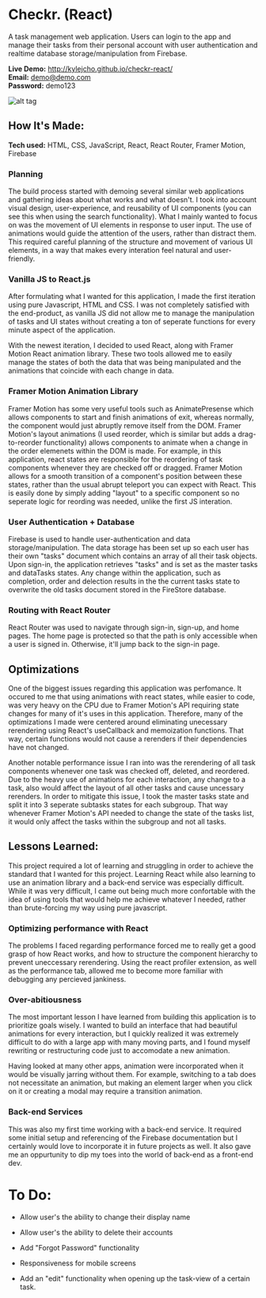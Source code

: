# Checkr. (React)
A task management web application. Users can login to the app and manage their tasks from their personal account with user authentication and realtime database storage/manipulation from Firebase. 

**Live Demo:** http://kylejcho.github.io/checkr-react/  
**Email:** demo@demo.com <br>
**Password:** demo123

![alt tag](https://i.imgur.com/UmHjoEd.png)

## How It's Made:

**Tech used:** HTML, CSS, JavaScript, React, React Router, Framer Motion, Firebase

### Planning
The build process started with demoing several similar web applications and gathering ideas about what works and what doesn't. I took into account visual design, user-experience, and reusability of UI components (you can see this when using the search functionality). What I mainly wanted to focus on was the movement of UI elements in response to user input. The use of animations would guide the attention of the users, rather than distract them. This required careful planning of the structure and movement of various UI elements, in a way that makes every interation feel natural and user-friendly.

### Vanilla JS to React.js
After formulating what I wanted for this application, I made the first iteration using pure Javascript, HTML and CSS. I was not completely satisfied with the end-product, as vanilla JS did not allow me to manage the manipulation of tasks and UI states without creating a ton of seperate functions for every minute aspect of the application. 

With the newest iteration, I decided to used React, along with Framer Motion React animation library. These two tools allowed me to easily manage the states of both the data that was being manipulated and the animations that coincide with each change in data. 

### Framer Motion Animation Library
Framer Motion has some very useful tools such as AnimatePresense which allows components to start and finish animations of exit, whereas normally, the component would just abruptly remove itself from the DOM. Framer Motion's layout animations (I used reorder, which is similar but adds a drag-to-reorder functionality) allows components to animate when a change in the order elemenets within the DOM is made. For example, in this application, react states are responsible for the reordering of task components whenever they are checked off or dragged. Framer Motion allows for a smooth transition of a component's position between these states, rather than the usual abrupt teleport you can expect with React. This is easily done by simply adding "layout" to a specific component so no seperate logic for reording was needed, unlike the first JS interation.


### User Authentication + Database
Firebase is used to handle user-authentication and data storage/manipulation. The data storage has been set up so each user has their own "tasks" document which contains an array of all their task objects. Upon sign-in, the application retrieves "tasks" and is set as the master tasks and dataTasks states. Any change within the application, such as completion, order and delection results in the the current tasks state to overwrite the old tasks document stored in the FireStore database. 

### Routing with React Router
React Router was used to navigate through sign-in, sign-up, and home pages. The home page is protected so that the path is only accessible when a user is signed in. Otherwise, it'll jump back to the sign-in page. 

## Optimizations
One of the biggest issues regarding this application was perfomance. It occured to me that using animations with react states, while easier to code, was very heavy on the CPU due to Framer Motion's API requiring state changes for many of it's uses in this application. Therefore, many of the optimizations I made were centered around eliminating unecessary rerendering using React's useCallback and memoization functions. That way, certain functions would not cause a rerenders if their dependencies have not changed. 

Another notable performance issue I ran into was the rerendering of all task components whenever one task was checked off, deleted, and reordered. Due to the heavy use of animations for each interaction, any change to a task, also would affect the layout of all other tasks and cause uncessary rerenders. In order to mitigate this issue, I took the master tasks state and split it into 3 seperate subtasks states for each subgroup. That way whenever Framer Motion's API needed to change the state of the tasks list, it would only affect the tasks within the subgroup and not all tasks. 

## Lessons Learned:
This project required a lot of learning and struggling in order to achieve the standard that I wanted for this project. Learning React while also learning to use an animation library and a back-end service was especially difficult. While it was very difficult, I came out being much more confortable with the idea of using tools that would help me achieve whatever I needed, rather than brute-forcing my way using pure javascript. 

### Optimizing performance with React
The problems I faced regarding performance forced me to really get a good grasp of how React works, and how to structure the component hierarchy to prevent uneccessary rerendering. Using the react profiler extension, as well as the performance tab, allowed me to become more familiar with debugging any percieved jankiness. 

### Over-abitiousness 
The most important lesson I have learned from building this application is to prioritize goals wisely. I wanted to build an interface that had beautiful animations for every interaction, but I quickly realized it was extremely difficult to do with a large app with many moving parts, and I found myself rewriting or restructuring code just to accomodate a new animation. 

Having looked at many other apps, animation were incorporated when it would be visually jarring without them. For example, switching to a tab does not necessitate an animation, but making an element larger when you click on it or creating a modal may require a transition animation. 

### Back-end Services
This was also my first time working with a back-end service. It required some initial setup and referencing of the Firebase documentation but I certainly would love to incorporate it in future projects as well. It also gave me an oppurtunity to dip my toes into the world of back-end as a front-end dev. 

# To Do:
- Allow user's the ability to change their display name

- Allow user's the ability to delete their accounts

- Add "Forgot Password" functionality

- Responsiveness for mobile screens

- Add an "edit" functionality when opening up the task-view of a certain task. 
